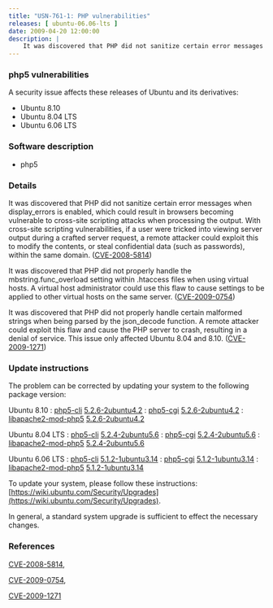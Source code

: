 ```yaml
---
title: "USN-761-1: PHP vulnerabilities"
releases: [ ubuntu-06.06-lts ]
date: 2009-04-20 12:00:00
description: |
    It was discovered that PHP did not sanitize certain error messages when display_errors is enabled, which could result in browsers becoming vulnerable to cross-site scripting attacks when processing the output. With cross-site scripting vulnerabilities, if a user were tricked into viewing server output during a crafted server request, a remote attacker could exploit this to modify the contents, or steal confidential data (such as passwords), within the same domain. ([CVE-2008-5814](http://people.ubuntu.com/~ubuntu-security/cve/CVE-2008-5814))
--- 
```

 
### php5 vulnerabilities

A security issue affects these releases of Ubuntu and its derivatives:

* Ubuntu 8.10
* Ubuntu 8.04 LTS
* Ubuntu 6.06 LTS

### Software description

* php5 

### Details

It was discovered that PHP did not sanitize certain error messages when display_errors is enabled, which could result in browsers becoming vulnerable to cross-site scripting attacks when processing the output. With cross-site scripting vulnerabilities, if a user were tricked into viewing server output during a crafted server request, a remote attacker could exploit this to modify the contents, or steal confidential data (such as passwords), within the same domain. ([CVE-2008-5814](http://people.ubuntu.com/~ubuntu-security/cve/CVE-2008-5814))

It was discovered that PHP did not properly handle the mbstring.func_overload setting within .htaccess files when using virtual hosts. A virtual host administrator could use this flaw to cause settings to be applied to other virtual hosts on the same server. ([CVE-2009-0754](http://people.ubuntu.com/~ubuntu-security/cve/CVE-2009-0754))

It was discovered that PHP did not properly handle certain malformed strings when being parsed by the json_decode function. A remote attacker could exploit this flaw and cause the PHP server to crash, resulting in a denial of service. This issue only affected Ubuntu 8.04 and 8.10. ([CVE-2009-1271](http://people.ubuntu.com/~ubuntu-security/cve/CVE-2009-1271)) 

### Update instructions

The problem can be corrected by updating your system to the following package version:

Ubuntu 8.10
 : [php5-cli](https://launchpad.net/ubuntu/+source/php5) <span> [5.2.6-2ubuntu4.2](https://launchpad.net/ubuntu/+source/php5/5.2.6-2ubuntu4.2) </span> 
 : [php5-cgi](https://launchpad.net/ubuntu/+source/php5) <span> [5.2.6-2ubuntu4.2](https://launchpad.net/ubuntu/+source/php5/5.2.6-2ubuntu4.2) </span> 
 : [libapache2-mod-php5](https://launchpad.net/ubuntu/+source/php5) <span> [5.2.6-2ubuntu4.2](https://launchpad.net/ubuntu/+source/php5/5.2.6-2ubuntu4.2) </span> 

Ubuntu 8.04 LTS
 : [php5-cli](https://launchpad.net/ubuntu/+source/php5) <span> [5.2.4-2ubuntu5.6](https://launchpad.net/ubuntu/+source/php5/5.2.4-2ubuntu5.6) </span> 
 : [php5-cgi](https://launchpad.net/ubuntu/+source/php5) <span> [5.2.4-2ubuntu5.6](https://launchpad.net/ubuntu/+source/php5/5.2.4-2ubuntu5.6) </span> 
 : [libapache2-mod-php5](https://launchpad.net/ubuntu/+source/php5) <span> [5.2.4-2ubuntu5.6](https://launchpad.net/ubuntu/+source/php5/5.2.4-2ubuntu5.6) </span> 

Ubuntu 6.06 LTS
 : [php5-cli](https://launchpad.net/ubuntu/+source/php5) <span> [5.1.2-1ubuntu3.14](https://launchpad.net/ubuntu/+source/php5/5.1.2-1ubuntu3.14) </span> 
 : [php5-cgi](https://launchpad.net/ubuntu/+source/php5) <span> [5.1.2-1ubuntu3.14](https://launchpad.net/ubuntu/+source/php5/5.1.2-1ubuntu3.14) </span> 
 : [libapache2-mod-php5](https://launchpad.net/ubuntu/+source/php5) <span> [5.1.2-1ubuntu3.14](https://launchpad.net/ubuntu/+source/php5/5.1.2-1ubuntu3.14) </span> 

To update your system, please follow these instructions: [https://wiki.ubuntu.com/Security/Upgrades](https://wiki.ubuntu.com/Security/Upgrades).

In general, a standard system upgrade is sufficient to effect the necessary changes. 

### References

 [CVE-2008-5814](http://people.ubuntu.com/~ubuntu-security/cve/CVE-2008-5814), 

 [CVE-2009-0754](http://people.ubuntu.com/~ubuntu-security/cve/CVE-2009-0754), 

 [CVE-2009-1271](http://people.ubuntu.com/~ubuntu-security/cve/CVE-2009-1271)
 
